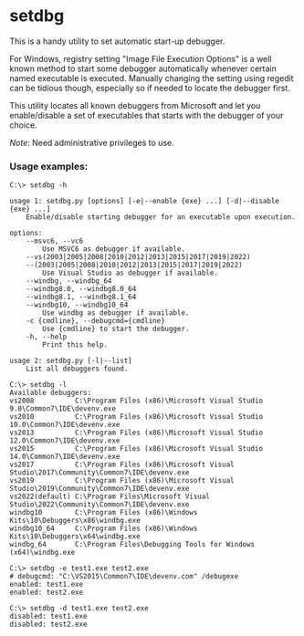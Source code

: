 # setdbg

This is a handy utility to set automatic start-up debugger.

For Windows, registry setting "Image File Execution Options" is a well
known method to start some debugger automatically whenever certain
named executable is executed.  Manually changing the setting using
regedit can be tidious though, especially so if needed to locate the
debugger first.

This utility locates all known debuggers from Microsoft and let you
enable/disable a set of executables that starts with the debugger of
your choice.

*Note*: Need administrative privileges to use.

### Usage examples:

```
C:\> setdbg -h

usage 1: setdbg.py [options] [-e|--enable {exe} ...] [-d|--disable {exe} ...]
    Enable/disable starting debugger for an executable upon execution.

options:
    --msvc6, --vc6
        Use MSVC6 as debugger if available.
    --vs(2003|2005|2008|2010|2012|2013|2015|2017|2019|2022)
    --(2003|2005|2008|2010|2012|2013|2015|2017|2019|2022)
        Use Visual Studio as debugger if available.
    --windbg, --windbg_64
    --windbg8.0, --windbg8.0_64
    --windbg8.1, --windbg8.1_64
    --windbg10, --windbg10_64
        Use windbg as debugger if available.
    -c {cmdline}, --debugcmd={cmdline}
        Use {cmdline} to start the debugger.
    -h, --help
        Print this help.

usage 2: setdbg.py [-l|--list]
    List all debuggers found.
```

```
C:\> setdbg -l
Available debuggers:
vs2008          C:\Program Files (x86)\Microsoft Visual Studio 9.0\Common7\IDE\devenv.exe
vs2010          C:\Program Files (x86)\Microsoft Visual Studio 10.0\Common7\IDE\devenv.exe
vs2013          C:\Program Files (x86)\Microsoft Visual Studio 12.0\Common7\IDE\devenv.exe
vs2015          C:\Program Files (x86)\Microsoft Visual Studio 14.0\Common7\IDE\devenv.exe
vs2017          C:\Program Files (x86)\Microsoft Visual Studio\2017\Community\Common7\IDE\devenv.exe
vs2019          C:\Program Files (x86)\Microsoft Visual Studio\2019\Community\Common7\IDE\devenv.exe
vs2022(default) C:\Program Files\Microsoft Visual Studio\2022\Community\Common7\IDE\devenv.exe
windbg10        C:\Program Files (x86)\Windows Kits\10\Debuggers\x86\windbg.exe
windbg10_64     C:\Program Files (x86)\Windows Kits\10\Debuggers\x64\windbg.exe
windbg_64       C:\Program Files\Debugging Tools for Windows (x64)\windbg.exe
```

```
C:\> setdbg -e test1.exe test2.exe
# debugcmd: "C:\VS2015\Common7\IDE\devenv.com" /debugexe
enabled: test1.exe
enabled: test2.exe
```

```
C:\> setdbg -d test1.exe test2.exe
disabled: test1.exe
disabled: test2.exe
```
